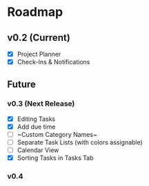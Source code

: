 # Roadmap

## v0.2 (Current)
- [x] Project Planner
- [x] Check-Ins & Notifications

## Future

### v0.3 (Next Release)
- [x] Editing Tasks
- [x] Add due time
- [ ] ~Custom Category Names~
- [ ] Separate Task Lists (with colors assignable)
- [ ] Calendar View
- [x] Sorting Tasks in Tasks Tab

### v0.4